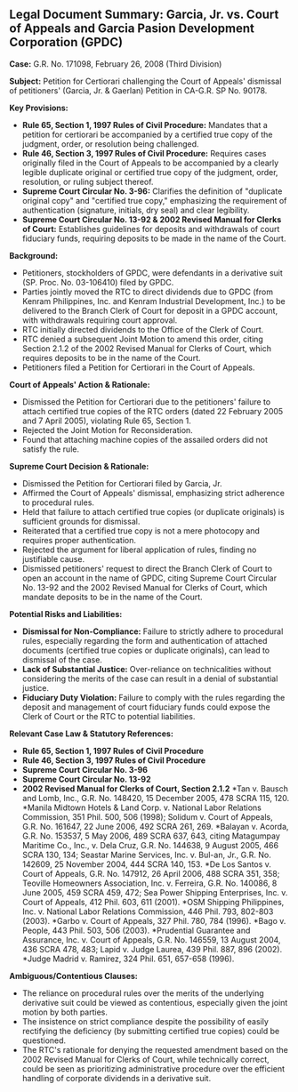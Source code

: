 ## Legal Document Summary: Garcia, Jr. vs. Court of Appeals and Garcia Pasion Development Corporation (GPDC)

**Case:** G.R. No. 171098, February 26, 2008 (Third Division)

**Subject:** Petition for Certiorari challenging the Court of Appeals' dismissal of petitioners' (Garcia, Jr. & Gaerlan) Petition in CA-G.R. SP No. 90178.

**Key Provisions:**

*   **Rule 65, Section 1, 1997 Rules of Civil Procedure:** Mandates that a petition for certiorari be accompanied by a certified true copy of the judgment, order, or resolution being challenged.
*   **Rule 46, Section 3, 1997 Rules of Civil Procedure:** Requires cases originally filed in the Court of Appeals to be accompanied by a clearly legible duplicate original or certified true copy of the judgment, order, resolution, or ruling subject thereof.
*   **Supreme Court Circular No. 3-96:** Clarifies the definition of "duplicate original copy" and "certified true copy," emphasizing the requirement of authentication (signature, initials, dry seal) and clear legibility.
*   **Supreme Court Circular No. 13-92 & 2002 Revised Manual for Clerks of Court:** Establishes guidelines for deposits and withdrawals of court fiduciary funds, requiring deposits to be made in the name of the Court.

**Background:**

*   Petitioners, stockholders of GPDC, were defendants in a derivative suit (SP. Proc. No. 03-106410) filed by GPDC.
*   Parties jointly moved the RTC to direct dividends due to GPDC (from Kenram Philippines, Inc. and Kenram Industrial Development, Inc.) to be delivered to the Branch Clerk of Court for deposit in a GPDC account, with withdrawals requiring court approval.
*   RTC initially directed dividends to the Office of the Clerk of Court.
*   RTC denied a subsequent Joint Motion to amend this order, citing Section 2.1.2 of the 2002 Revised Manual for Clerks of Court, which requires deposits to be in the name of the Court.
*   Petitioners filed a Petition for Certiorari in the Court of Appeals.

**Court of Appeals' Action & Rationale:**

*   Dismissed the Petition for Certiorari due to the petitioners' failure to attach certified true copies of the RTC orders (dated 22 February 2005 and 7 April 2005), violating Rule 65, Section 1.
*   Rejected the Joint Motion for Reconsideration.
*   Found that attaching machine copies of the assailed orders did not satisfy the rule.

**Supreme Court Decision & Rationale:**

*   Dismissed the Petition for Certiorari filed by Garcia, Jr.
*   Affirmed the Court of Appeals' dismissal, emphasizing strict adherence to procedural rules.
*   Held that failure to attach certified true copies (or duplicate originals) is sufficient grounds for dismissal.
*   Reiterated that a certified true copy is not a mere photocopy and requires proper authentication.
*   Rejected the argument for liberal application of rules, finding no justifiable cause.
*   Dismissed petitioners' request to direct the Branch Clerk of Court to open an account in the name of GPDC, citing Supreme Court Circular No. 13-92 and the 2002 Revised Manual for Clerks of Court, which mandate deposits to be in the name of the Court.

**Potential Risks and Liabilities:**

*   **Dismissal for Non-Compliance:** Failure to strictly adhere to procedural rules, especially regarding the form and authentication of attached documents (certified true copies or duplicate originals), can lead to dismissal of the case.
*   **Lack of Substantial Justice:** Over-reliance on technicalities without considering the merits of the case can result in a denial of substantial justice.
*   **Fiduciary Duty Violation:** Failure to comply with the rules regarding the deposit and management of court fiduciary funds could expose the Clerk of Court or the RTC to potential liabilities.

**Relevant Case Law & Statutory References:**

*   **Rule 65, Section 1, 1997 Rules of Civil Procedure**
*   **Rule 46, Section 3, 1997 Rules of Civil Procedure**
*   **Supreme Court Circular No. 3-96**
*   **Supreme Court Circular No. 13-92**
*   **2002 Revised Manual for Clerks of Court, Section 2.1.2**
*Tan v. Bausch and Lomb, Inc., G.R. No. 148420, 15 December 2005, 478 SCRA 115, 120.
*Manila Midtown Hotels & Land Corp. v. National Labor Relations Commission, 351 Phil. 500, 506 (1998); Solidum v. Court of Appeals, G.R. No. 161647, 22 June 2006, 492 SCRA 261, 269.
*Balayan v. Acorda, G.R. No. 153537, 5 May 2006, 489 SCRA 637, 643, citing Matagumpay Maritime Co., Inc., v. Dela Cruz, G.R. No. 144638, 9 August 2005, 466 SCRA 130, 134; Seastar Marine Services, Inc. v. Bul-an, Jr., G.R. No. 142609, 25 November 2004, 444 SCRA 140, 153.
*De Los Santos v. Court of Appeals, G.R. No. 147912, 26 April 2006, 488 SCRA 351, 358; Teoville Homeowners Association, Inc. v. Ferreira, G.R. No. 140086, 8 June 2005, 459 SCRA 459, 472; Sea Power Shipping Enterprises, Inc. v. Court of Appeals, 412 Phil. 603, 611 (2001).
*OSM Shipping Philippines, Inc. v. National Labor Relations Commission, 446 Phil. 793, 802-803 (2003).
*Garbo v. Court of Appeals, 327 Phil. 780, 784 (1996).
*Bago v. People, 443 Phil. 503, 506 (2003).
*Prudential Guarantee and Assurance, Inc. v. Court of Appeals, G.R. No. 146559, 13 August 2004, 436 SCRA 478, 483; Lapid v. Judge Laurea, 439 Phil. 887, 896 (2002).
*Judge Madrid v. Ramirez, 324 Phil. 651, 657-658 (1996).

**Ambiguous/Contentious Clauses:**

*   The reliance on procedural rules over the merits of the underlying derivative suit could be viewed as contentious, especially given the joint motion by both parties.
*   The insistence on strict compliance despite the possibility of easily rectifying the deficiency (by submitting certified true copies) could be questioned.
*   The RTC's rationale for denying the requested amendment based on the 2002 Revised Manual for Clerks of Court, while technically correct, could be seen as prioritizing administrative procedure over the efficient handling of corporate dividends in a derivative suit.
